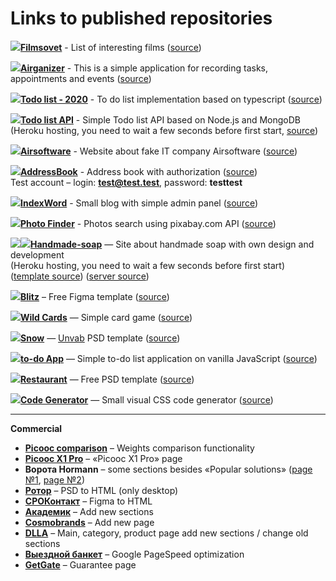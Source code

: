 # Links to published repositories

[![](https://img.icons8.com/color/32/000000/vue-js.png)](https://filmsovet.web.app/)[**Filmsovet**](https://filmsovet.web.app/) - List of interesting films ([source](https://github.com/kadonomaro/filmsovet))

[![](https://img.icons8.com/color/32/000000/vue-js.png)](https://airganizer.web.app/)[**Airganizer**](https://airganizer.web.app/) - This is a simple application for recording tasks, appointments and events ([source](https://github.com/kadonomaro/airganizer))

[![](https://img.icons8.com/color/48/000000/typescript.png)](https://todo-list-2020-6c5c0.firebaseapp.com/)[**Todo list - 2020**](https://todo-list-2020-6c5c0.firebaseapp.com/) - To do list implementation based on typescript ([source](https://github.com/kadonomaro/todo-list-2020))

[![](https://img.icons8.com/color/48/000000/nodejs.png)](https://node-todo-list-api.herokuapp.com/api/items)[**Todo list API**](https://node-todo-list-api.herokuapp.com/api/items) - Simple Todo list API based on Node.js and MongoDB  
(Heroku hosting, you need to wait a few seconds before first start, [source](https://github.com/kadonomaro/node-todolist-api))  

[![](https://img.icons8.com/color/32/000000/html-5.png)](https://airsoftware.ru.com/)[**Airsoftware**](https://airsoftware.ru.com/) - Website about fake IT company Airsoftware ([source](https://github.com/kadonomaro/airsoftware))

[![](https://img.icons8.com/color/32/000000/vue-js.png)](https://address-book-2020.web.app/)[**AddressBook**](https://address-book-2020.web.app/) - Address book with authorization ([source](https://github.com/kadonomaro/address-book))  
Test account – login: **test@test.test**, password: **testtest** 

[![](https://img.icons8.com/color/32/000000/vue-js.png)](https://index-word.web.app/)[**IndexWord**](https://index-word.web.app/) - Small blog with simple admin panel ([source](https://github.com/kadonomaro/index-word))

[![](https://img.icons8.com/color/32/000000/vue-js.png)](https://kadonomaro.github.io/photo-finder/)[**Photo Finder**](https://kadonomaro.github.io/photo-finder/) - Photos search using pixabay.com API ([source](https://github.com/kadonomaro/photo-finder))

[![](https://img.icons8.com/color/32/000000/html-5.png)](https://handmade-soap.herokuapp.com/)[![](https://img.icons8.com/color/48/000000/nodejs.png)](https://github.com/kadonomaro/node-handmade-soap)[**Handmade-soap**](https://handmade-soap.herokuapp.com/) — Site about handmade soap with own design and development  
(Heroku hosting, you need to wait a few seconds before first start) ([template source](https://github.com/kadonomaro/handmade-soap)) ([server source](https://github.com/kadonomaro/node-handmade-soap))

[![](https://img.icons8.com/color/32/000000/html-5.png)](https://kadonomaro.github.io/blitz/)[**Blitz**](https://kadonomaro.github.io/blitz/) – Free Figma template ([source](https://github.com/kadonomaro/blitz))

[![](https://img.icons8.com/color/32/000000/javascript-logo-1.png)](https://kadonomaro.github.io/wild-cards/)[**Wild Cards**](https://kadonomaro.github.io/wild-cards/) — Simple card game ([source](https://github.com/kadonomaro/wild-cards))

[![](https://img.icons8.com/color/32/000000/html-5.png)](https://kadonomaro.github.io/Snow/)[**Snow**](https://kadonomaro.github.io/Snow/) — [Unvab](http://unvab.com/#home) PSD template ([source](https://github.com/kadonomaro/Snow))

[![](https://img.icons8.com/color/32/000000/javascript-logo-1.png)](https://kadonomaro.github.io/todo-app/)[**to-do App**](https://kadonomaro.github.io/todo-app/) — Simple to-do list application on vanilla JavaScript ([source](https://github.com/kadonomaro/todo-app))

[![](https://img.icons8.com/color/32/000000/html-5.png)](https://kadonomaro.github.io/Restaurant/)[**Restaurant**](https://kadonomaro.github.io/Restaurant/) — Free PSD template ([source](https://github.com/kadonomaro/Restaurant))

[![](https://img.icons8.com/color/32/000000/html-5.png)](https://kadonomaro.github.io/codegenerator/)[**Code Generator**](https://kadonomaro.github.io/codegenerator/) — Small visual CSS code generator ([source](https://github.com/kadonomaro/codegenerator))

***
**Commercial**  
* [**Picooc comparison**](https://picooc.ru/comparison/) – Weights comparison functionality  
* [**Picooc X1 Pro**](https://picooc.ru/bpm/) – «Picooc X1 Pro» page  
* **Ворота Hormann** – some sections besides «Popular solutions» ([page №1](https://homann.ru/vorota/), [page №2](https://homann.ru/promyshlennye-vorota/promyshlennye_sektsionnye_vorota/))  
* [**Ротор**](https://rotor.airsoftware.ru.com/) – PSD to HTML (only desktop)  
* [**СРОКонтакт**](http://xn--80atbkdblhoc.xn--p1ai/) – Figma to HTML  
* [**Академик**](http://www.akademik.help/) – Add new sections  
* [**Cosmobrands**](https://cosmobrands.online/opt) – Add new page   
* [**DLLA**](https://dlla.ru/index.php) – Main, category, product page add new sections / change old sections  
* [**Выездной банкет**](https://viezdnoy-banket.ru/) – Google PageSpeed optimization  
* [**GetGate**](https://getgate.ru/garantiya/) – Guarantee page

